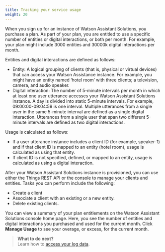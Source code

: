 ```yaml
---
title: Tracking your service usage
weight: 20
---
```


When you sign up for an instance of Watson Assistant Solutions, you purchase a plan. As part of your plan, you are entitled to use a specific number of entities or digital interactions, or both per month. For example, your plan might include 3000 entities and 30000k digital interactions per month.

Entities and digital interactions are defined as follows:
- Entity: A logical grouping of clients (that is, physical or virtual devices) that can access your Watson Assistance instance. For example, you might have an entity named ‘hotel room’ with three clients; a television, camera, and audio speaker.
- Digital interaction: The number of 5-minute intervals per month in which at least one user utterance accesses your Watson Assistant Solutions instance. A day is divided into static 5-minute intervals. For example, 09:00:00-09:04:59 is one interval. Multiple utterances from a single user in the same 5-minute interval are defined as a single digital interaction. Utterances from a single user that span two different 5-minute intervals are defined as two digital interactions.

Usage is calculated as follows:
- If a user utterance instance includes a client ID (for example, speaker-1) and if that client ID is mapped to an entity (hotel room), usage is calculated as using that entity.
- If client ID is not specified, defined, or mapped to an entity, usage is calculated as using a digital interaction.

After your Watson Assistant Solutions instance is provisioned, you can use either the Things REST API or the console to manage your clients and entities. Tasks you can perform include the following:
- Create a client
- Associate a client with an existing or a new entity.
- Delete existing clients.

You can view a summary of your plan entitlements on the Watson Assistant Solutions console home page. Here, you see the number of entities and digital interactions you  purchased and used for the current month. Click **Manage Usage** to see your overage, or excess, for the current month.

> **What to do next?**<br/>
Learn how to [access your log data]({{site.baseurl}}/further-topics/get-logs/).
